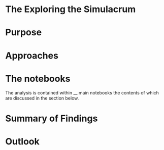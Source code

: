 # The Exploring the Simulacrum

# Purpose

# Approaches

# The notebooks
The analysis is contained within __ main notebooks the contents of which are discussed in the section below. 

# Summary of Findings

# Outlook
